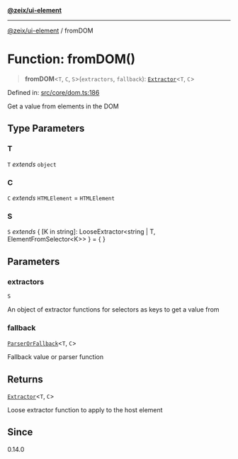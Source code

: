 [**@zeix/ui-element**](../README.md)

***

[@zeix/ui-element](../globals.md) / fromDOM

# Function: fromDOM()

> **fromDOM**\<`T`, `C`, `S`\>(`extractors`, `fallback`): [`Extractor`](../type-aliases/Extractor.md)\<`T`, `C`\>

Defined in: [src/core/dom.ts:186](https://github.com/zeixcom/ui-element/blob/fd6a54ac92f1f6f52f6ec5af9f74d49d0d42ccec/src/core/dom.ts#L186)

Get a value from elements in the DOM

## Type Parameters

### T

`T` *extends* `object`

### C

`C` *extends* `HTMLElement` = `HTMLElement`

### S

`S` *extends* \{ \[K in string\]: LooseExtractor\<string \| T, ElementFromSelector\<K\>\> \} = \{ \}

## Parameters

### extractors

`S`

An object of extractor functions for selectors as keys to get a value from

### fallback

[`ParserOrFallback`](../type-aliases/ParserOrFallback.md)\<`T`, `C`\>

Fallback value or parser function

## Returns

[`Extractor`](../type-aliases/Extractor.md)\<`T`, `C`\>

Loose extractor function to apply to the host element

## Since

0.14.0
